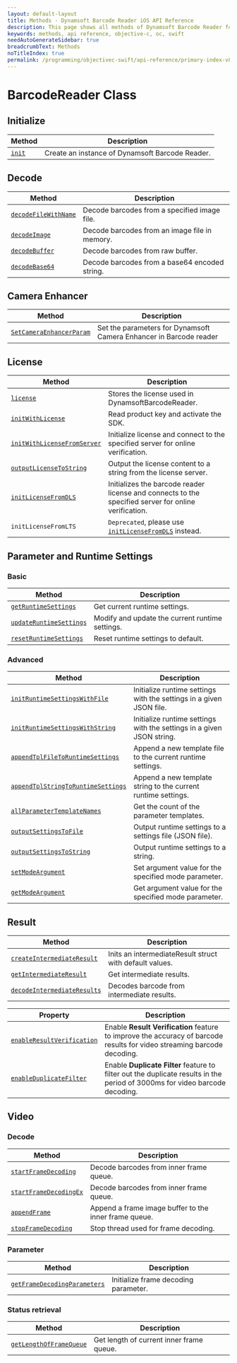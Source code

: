 ```yaml
---
layout: default-layout
title: Methods - Dynamsoft Barcode Reader iOS API Reference
description: This page shows all methods of Dynamsoft Barcode Reader for iOS SDK.
keywords: methods, api reference, objective-c, oc, swift
needAutoGenerateSidebar: true
breadcrumbText: Methods
noTitleIndex: true
permalink: /programming/objectivec-swift/api-reference/primary-index-v8.8.0.html
---
```


# BarcodeReader Class

## Initialize
  
  | Method               | Description |
  |----------------------|-------------|
  | [`init`](primary-initialize.html#init) | Create an instance of Dynamsoft Barcode Reader. |

## Decode

  | Method               | Description |
  |----------------------|-------------|
  | [`decodeFileWithName`](primary-decode.html#decodefilewithname) | Decode barcodes from a specified image file. |
  | [`decodeImage`](primary-decode.html#decodeimage) | Decode barcodes from an image file in memory. |
  | [`decodeBuffer`](primary-decode.html#decodebuffer) | Decode barcodes from raw buffer. |
  | [`decodeBase64`](primary-decode.html#decodebase64) | Decode barcodes from a base64 encoded string. |

## Camera Enhancer
  
   | Method               | Description |
   |----------------------|-------------|
   | [`SetCameraEnhancerParam`](primary-camera.html#setcameraenhancerparam) | Set the parameters for Dynamsoft Camera Enhancer in Barcode reader |

## License

  | Method               | Description |
  |----------------------|-------------|
  | [`license`](primary-license.html#license) | Stores the license used in DynamsoftBarcodeReader. |
  | [`initWithLicense`](primary-license.html#initwithlicense) | Read product key and activate the SDK. |
  | [`initWithLicenseFromServer`](primary-license.html#initwithlicensefromserver) | Initialize license and connect to the specified server for online verification. |
  | [`outputLicenseToString`](primary-license.html#outputlicensetostring) | Output the license content to a string from the license server. |
  | [`initLicenseFromDLS`](primary-license.html#initlicensefromdls) | Initializes the barcode reader license and connects to the specified server for online verification. |
  | `initLicenseFromLTS` | `Deprecated`, please use [`initLicenseFromDLS`](primary-license.html#initlicensefromdls) instead. |

## Parameter and Runtime Settings

### Basic
  
  | Method               | Description |
  |----------------------|-------------|
  | [`getRuntimeSettings`](primary-parameter-and-runtime-settings-basic.html#getruntimesettings) | Get current runtime settings. |
  | [`updateRuntimeSettings`](primary-parameter-and-runtime-settings-basic.html#updateruntimesettings) | Modify and update the current runtime settings. |
  | [`resetRuntimeSettings`](primary-parameter-and-runtime-settings-basic.html#resetruntimesettings) | Reset runtime settings to default. |

### Advanced
  
  | Method               | Description |
  |----------------------|-------------|
  | [`initRuntimeSettingsWithFile`](primary-parameter-and-runtime-settings-advanced.html#initruntimesettingswithfile) | Initialize runtime settings with the settings in a given JSON file. |
  | [`initRuntimeSettingsWithString`](primary-parameter-and-runtime-settings-advanced.html#initruntimesettingswithstring) | Initialize runtime settings with the settings in a given JSON string. |
  | [`appendTplFileToRuntimeSettings`](primary-parameter-and-runtime-settings-advanced.html#appendtplfiletoruntimesettings) | Append a new template file to the current runtime settings. |
  | [`appendTplStringToRuntimeSettings`](primary-parameter-and-runtime-settings-advanced.html#appendtplstringtoruntimesettings) | Append a new template string to the current runtime settings. |
  | [`allParameterTemplateNames`](primary-parameter-and-runtime-settings-advanced.html#allparametertemplatenames) | Get the count of the parameter templates. |
  | [`outputSettingsToFile`](primary-parameter-and-runtime-settings-advanced.html#outputsettingstofile) | Output runtime settings to a settings file (JSON file). |
  | [`outputSettingsToString`](primary-parameter-and-runtime-settings-advanced.html#outputsettingstostring) | Output runtime settings to a string. |
  | [`setModeArgument`](primary-parameter-and-runtime-settings-advanced.html#setmodeargument) | Set argument value for the specified mode parameter. |
  | [`getModeArgument`](primary-parameter-and-runtime-settings-advanced.html#getmodeargument) | Get argument value for the specified mode parameter. |

## Result

  | Method               | Description |
  |----------------------|-------------|
  | [`createIntermediateResult`](primary-result.html#createintermediateresult) | Inits an intermediateResult struct with default values. |
  | [`getIntermediateResult`](primary-result.html#getintermediateresult) | Get intermediate results. |
  | [`decodeIntermediateResults`](primary-result.html#decodeintermediateresults) | Decodes barcode from intermediate results. |

  | Property             | Description |
  |----------------------|-------------|
  | [`enableResultVerification`](primary-result.html#enableresultverification) | Enable **Result Verification** feature to improve the accuracy of barcode results for video streaming barcode decoding. |
  | [`enableDuplicateFilter`](primary-result.html#enableduplicatefilter) | Enable **Duplicate Filter** feature to filter out the duplicate results in the period of 3000ms for video barcode decoding. |

## Video

### Decode

  | Method               | Description |
  |----------------------|-------------|
  | [`startFrameDecoding`](primary-video.html#startframedecoding) | Decode barcodes from inner frame queue. |
  | [`startFrameDecodingEx`](primary-video.html#startframedecodingex) | Decode barcodes from inner frame queue. |
  | [`appendFrame`](primary-video.html#appendframe) | Append a frame image buffer to the inner frame queue. |
  | [`stopFrameDecoding`](primary-video.html#stopframedecoding) | Stop thread used for frame decoding. |

### Parameter

  | Method               | Description |
  |----------------------|-------------|
  | [`getFrameDecodingParameters`](primary-video.html#getframedecodingparameters) | Initialize frame decoding parameter. |

### Status retrieval

  | Method               | Description |
  |----------------------|-------------|
  | [`getLengthOfFrameQueue`](primary-video.html#getlengthofframequeue) | Get length of current inner frame queue. |
